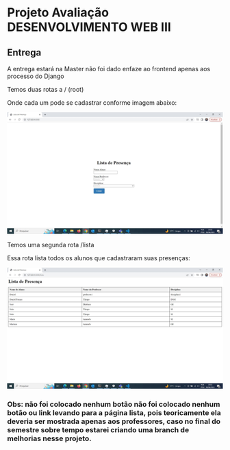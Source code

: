 # Projeto Avaliação DESENVOLVIMENTO WEB III

## Entrega

A entrega estará na Master não foi dado enfaze ao frontend apenas aos processo do Django

Temos duas rotas a / (root)

Onde cada um pode se cadastrar conforme imagem abaixo:

![Imagem root](imagens\root.JPG)

Temos uma segunda rota /lista

Essa rota lista todos os alunos que cadastraram suas presenças:

![Imagem lista](imagens\lista.JPG)

### Obs: não foi colocado nenhum botão não foi colocado nenhum botão ou link levando para a página lista, pois teoricamente ela deveria ser mostrada apenas aos professores, caso no final do semestre sobre tempo estarei criando uma branch de melhorias nesse projeto.